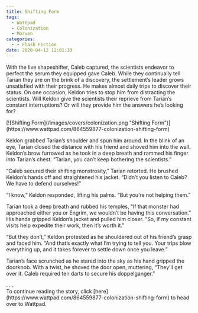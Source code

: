 ```yaml
---
title: Shifting Form
tags:
  - Wattpad
  - Colonization
  - Morven
categories:
  - - Flash Fiction
date: 2020-04-12 12:01:33
---
```


With the live shapeshifter, Caleb captured, the scientists endeavor to perfect the serum they equipped gave Caleb. While they continually tell Tarian they are on the brink of a discovery, the settlement’s leader grows unsatisfied with their progress. He makes almost daily trips to discover their status. On one occasion, Keldon tries to stop him from distracting the scientists.<!-- more --> Will Keldon give the scientists their reprieve from Tarian’s constant interruptions? Or will they provide him the answers he’s looking for?

<div class="center">[![Shifting Form](/images/covers/colonization.png "Shifting Form")](https://www.wattpad.com/864559877-colonization-shifting-form)</div>

Keldon grabbed Tarian’s shoulder and spun him around. In the blink of an eye, Tarian closed the distance with his friend and shoved him into the wall. Keldon’s brow furrowed as he took in a deep breath and rammed his finger into Tarian’s chest. “Tarian, you can’t keep bothering the scientists.”

“Caleb secured their shifting monstrosity,” Tarian retorted. He brushed Keldon’s hands off and straightened his jacket. “Didn’t you listen to Caleb? We have to defend ourselves!”

“I know,” Keldon responded, lifting his palms. “But you’re not helping them.”

Tarian took a deep breath and rubbed his temples, “If that monster had approached either you or Engrim, we wouldn’t be having this conversation.” His hands gripped Keldon’s jacket and pulled him closer. “So, if my constant visits help expedite their work, then it’s worth it.”

“But they don’t,” Keldon protested as he shouldered out of his friend’s grasp and faced him. “And that’s exactly what I’m trying to tell you. Your trips blow everything up, and it takes forever to settle down once you leave.”

Tarian’s face scrunched as he stared into the sky as his hand gripped the doorknob. With a twist, he shoved the door open, muttering, “They’ll get over it. Caleb required ten darts to secure his doppelganger.”

<div class="center story-ellipses">
.
.
.
</div><div class="center">To continue reading the story, click [here](https://www.wattpad.com/864559877-colonization-shifting-form) to head over to Wattpad.</div>